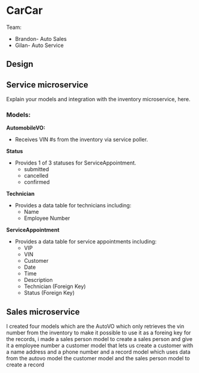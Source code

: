 # CarCar

Team:

- Brandon- Auto Sales
- Gilan- Auto Service

## Design

## Service microservice

Explain your models and integration with the inventory
microservice, here.

### Models:

**AutomobileVO:**

- Receives VIN #s from the inventory via service poller.

**Status**

- Provides 1 of 3 statuses for ServiceAppointment.
  - submitted
  - cancelled
  - confirmed

**Technician**

- Provides a data table for technicians including:
  - Name
  - Employee Number

**ServiceAppointment**

- Provides a data table for service appointments including:
  - VIP
  - VIN
  - Customer
  - Date
  - Time
  - Description
  - Technician (Foreign Key)
  - Status (Foreign Key)

## Sales microservice

I created four models which are the AutoVO which only retrieves the vin number from the inventory to make it possible to use it as a foreing key for the records, i made a sales person model to create a sales person and give it a employee number a customer model that lets us create a customer with a name address and a phone number and a record model which uses data from the autovo model the customer model and the sales person model to create a record
